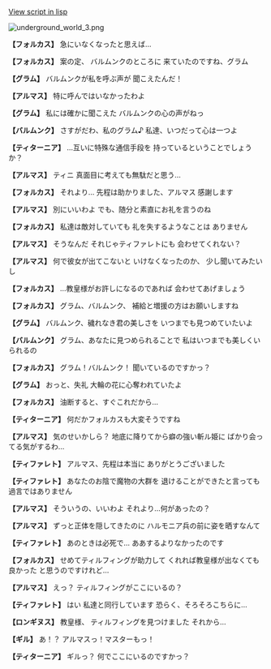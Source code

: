 [View script in lisp](../scripts/101001040.txt)

![underground_world_3.png](../images/backgrounds/underground_world_3.png)

**【フォルカス】**
急にいなくなったと思えば…

**【フォルカス】**
案の定、
バルムンクのところに
来ていたのですね、グラム

**【グラム】**
バルムンクが私を呼ぶ声が
聞こえたんだ！

**【アルマス】**
特に呼んではいなかったわよ

**【グラム】**
私には確かに聞こえた
バルムンクの心の声がねっ

**【バルムンク】**
さすがだわ、私のグラム♪
私達、いつだって心は一つよ

**【ティターニア】**
…互いに特殊な通信手段を
持っているということでしょうか？

**【アルマス】**
ティニ
真面目に考えても無駄だと思う…

**【フォルカス】**
それより…
先程は助かりました、アルマス
感謝します

**【アルマス】**
別にいいわよ
でも、随分と素直にお礼を言うのね

**【フォルカス】**
私達は敵対していても
礼を失するようなことは
ありません

**【アルマス】**
そうなんだ
それじゃティファレトにも
会わせてくれない？

**【アルマス】**
何で彼女が出てこないと
いけなくなったのか、
少し聞いてみたいし

**【フォルカス】**
…教皇様がお許しになるのであれば
会わせてあげましょう

**【フォルカス】**
グラム、バルムンク、
補給と増援の方はお願いしますね

**【グラム】**
バルムンク、穢れなき君の美しさを
いつまでも見つめていたいよ

**【バルムンク】**
グラム、あなたに見つめられることで
私はいつまでも美しくいられるの

**【フォルカス】**
グラム！バルムンク！
聞いているのですかっ？

**【グラム】**
おっと、失礼
大輪の花に心奪われていたよ

**【フォルカス】**
油断すると、すぐこれだから…

**【ティターニア】**
何だかフォルカスも大変そうですね

**【アルマス】**
気のせいかしら？
地底に降りてから癖の強い斬ル姫に
ばかり会ってる気がするわ…

**【ティファレト】**
アルマス、先程は本当に
ありがとうございました

**【ティファレト】**
あなたのお陰で魔物の大群を
退けることができたと言っても
過言ではありません

**【アルマス】**
そういうの、いいわよ
それより…何があったの？

**【アルマス】**
ずっと正体を隠してきたのに
ハルモニア兵の前に姿を晒すなんて

**【ティファレト】**
あのときは必死で…
ああするよりなかったのです

**【フォルカス】**
せめてティルフィングが助力して
くれれば教皇様が出なくても良かった
と思うのですけれど…

**【アルマス】**
えっ？
ティルフィングがここにいるの？

**【ティファレト】**
はい
私達と同行しています
恐らく、そろそろこちらに…

**【ロンギヌス】**
教皇様、
ティルフィングを見つけました
それから…

**【ギル】**
あ！？
アルマスっ！マスターもっ！

**【ティターニア】**
ギルっ？
何でここにいるのですかっ？
